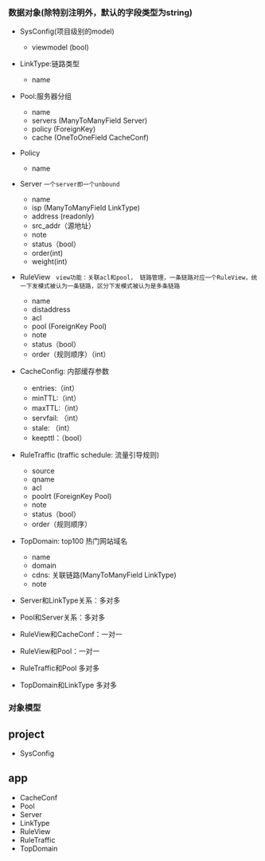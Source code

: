 ### 数据对象(除特别注明外，默认的字段类型为string)
  * SysConfig(项目级别的model)
    * viewmodel (bool)

  * LinkType:链路类型
    * name

  * Pool:服务器分组
    * name
    * servers (ManyToManyField Server)
    * policy (ForeignKey)
    * cache (OneToOneField CacheConf)
    
  * Policy
    * name

  * Server
    `一个server即一个unbound`
    * name
    * isp (ManyToManyField LinkType)
    * address (readonly)
    * src_addr（源地址）
    * note
    * status（bool）
    * order(int)
    * weight(int)

  * RuleView
    ` view功能：关联acl和pool， 链路管理，一条链路对应一个RuleView，统一下发模式被认为一条链路，区分下发模式被认为是多条链路`

    * name
    * distaddress
    * acl
    * pool (ForeignKey Pool)
    * note
    * status（bool）
    * order（规则顺序）（int）

  * CacheConfig: 内部缓存参数
    * entries:（int）
    * minTTL:（int）
    * maxTTL:（int）
    * servfail: （int）
    * stale: （int）
    * keepttl：（bool）
  
  * RuleTraffic (traffic schedule: 流量引导规则)
    * source
    * qname
    * acl
    * poolrt (ForeignKey Pool)
    * note
    * status（bool）
    * order（规则顺序）
  * TopDomain: top100 热门网站域名
    * name
    * domain
    * cdns: 关联链路(ManyToManyField LinkType)
    * note

  * Server和LinkType关系：多对多
  * Pool和Server关系：多对多
  * RuleView和CacheConf：一对一
  * RuleView和Pool：一对一
  * RuleTraffic和Pool 多对多
  * TopDomain和LinkType 多对多

### 对象模型
## project
  * SysConfig

## app
  * CacheConf
  * Pool
  * Server
  * LinkType
  * RuleView
  * RuleTraffic
  * TopDomain
  
